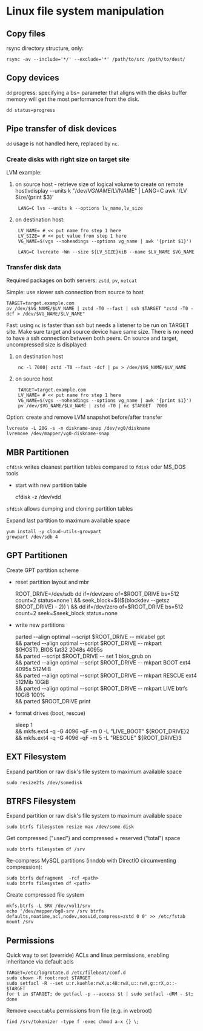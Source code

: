 Linux file system manipulation
==============================

Copy files
----------

rsync directory structure, only:

    rsync -av --include='*/' --exclude='*' /path/to/src /path/to/dest/



Copy devices
------------

`dd` progress: specifying a bs= parameter that aligns with the disks buffer memory will get the most performance from the disk.

    dd status=progress 



Pipe transfer of disk devices
-----------------------------

`dd` usage is not handled here, replaced by `nc`.


### Create disks with right size on target site

LVM example:

1. on source host - retrieve size of logical volume to create on remote hostlvdisplay --units k "/dev/$VGNAME/$LVNAME" | LANG=C awk '/LV Size/{print $3}'

        LANG=C lvs --units k --options lv_name,lv_size

2. on destination host:

        LV_NAME= # << put name fro step 1 here
        LV_SIZE= # << put value from step 1 here
        VG_NAME=$(vgs --noheadings --options vg_name | awk '{print $1}')

        LANG=C lvcreate -Wn --size ${LV_SIZE}kiB --name $LV_NAME $VG_NAME


### Transfer disk data

Required packages on both servers:  `zstd`, `pv`, `netcat`

Simple: use slower ssh connection from source to host 

    TARGET=target.example.com
    pv /dev/$VG_NAME/$LV_NAME | zstd -T0 --fast | ssh $TARGET "zstd -T0 -dcf > /dev/$VG_NAME/$LV_NAME"


Fast: using `nc` is faster than ssh but needs a listener to be run on TARGET
site.  Make sure target and source device have same size. There is no need to
have a ssh connection between both peers. On source and target, uncompressed
size is displayed: 

1. on destination host

        nc -l 7000| zstd -T0 --fast -dcf | pv > /dev/$VG_NAME/$LV_NAME

2. on source host

        TARGET=target.example.com
        LV_NAME= # << put name fro step 1 here
        VG_NAME=$(vgs --noheadings --options vg_name | awk '{print $1}')
        pv /dev/$VG_NAME/$LV_NAME | zstd -T0 | nc $TARGET  7000

Option: create and remove LVM snapshot before/after transfer

    lvcreate -L 20G -s -n diskname-snap /dev/vg0/diskname
    lvremove /dev/mapper/vg0-diskname-snap


MBR Partitionen
-----------------

`cfdisk` writes cleanest partition tables compared to `fdisk` oder MS_DOS tools

* start with new partition table

    cfdisk -z /dev/vdd


`sfdisk` allows dumping and cloning partition tables

Expand last partition to maximum available space

    yum install -y cloud-utils-growpart
    growpart /dev/sdb 4



GPT Partitionen
----------------

Create GPT partition scheme

* reset partition layout and mbr

    ROOT_DRIVE=/dev/sdb
    dd if=/dev/zero of=$ROOT_DRIVE bs=512 count=2 status=none \
    && seek_block=$(($(blockdev --getsz $ROOT_DRIVE) - 2)) \
    && dd if=/dev/zero of=$ROOT_DRIVE bs=512 count=2 seek=$seek_block status=none

* write new partitions

    parted    --align optimal --script $ROOT_DRIVE -- mklabel gpt \
    && parted --align optimal --script $ROOT_DRIVE -- mkpart ${HOST}_BIOS fat32 2048s 4095s \
    && parted                 --script $ROOT_DRIVE -- set 1 bios_grub on \
    && parted --align optimal --script $ROOT_DRIVE -- mkpart BOOT ext4 4095s 512MiB \
    && parted --align optimal --script $ROOT_DRIVE -- mkpart RESCUE ext4 512Mib 10GiB \
    && parted --align optimal --script $ROOT_DRIVE -- mkpart LIVE btrfs 10GiB 100% \
    && parted $ROOT_DRIVE print

* format drives (boot, rescue)

    sleep 1 \
    && mkfs.ext4 -q -G 4096 -qF -m 0 -L "LIVE_BOOT" ${ROOT_DRIVE}2 \
    && mkfs.ext4 -q -G 4096 -qF -m 5 -L "RESCUE" ${ROOT_DRIVE}3


EXT Filesystem
--------------

Expand partition or raw disk's file system to maximum available space

    sudo resize2fs /dev/somedisk


BTRFS Filesystem
----------------

Expand partition or raw disk's file system to maximum available space

    sudo btrfs filesystem resize max /dev/some-disk

Get compressed ("used") and compressed + reserved ("total") space

    sudo btrfs filesystem df /srv

Re-compress MySQL partitions (inndob with DirectIO circumventing compression):

    sudo btrfs defragment  -rcf <path>
    sudo btrfs filesystem df <path>

Create compressed file system 

    mkfs.btrfs -L SRV /dev/vol1/srv
    echo '/dev/mapper/bg0-srv /srv btrfs defaults,noatime,acl,nodev,nosuid,compress=zstd 0 0' >> /etc/fstab
    mount /srv


Permissions
-----------

Quick way to set (override) ACLs and linux permissions, enabling inheritance
via default acls

                                                                        
    TARGET=/etc/logrotate.d /etc/filebeat/conf.d
    sudo chown -R root:root $TARGET
    sudo setfacl -R --set u:r.kuehle:rwX,u:48:rwX,u::rwX,g::rX,o::- $TARGET
    for t in $TARGET; do getfacl -p --access $t | sudo setfacl -dRM - $t; done 

Remove `executable` permissions from file (e.g. in webroot)

    find /srv/tokenizer -type f -exec chmod a-x {} \;


    




